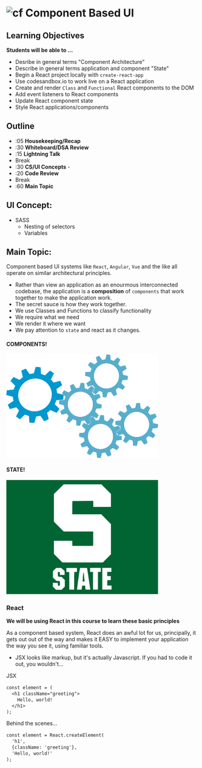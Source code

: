 ![cf](http://i.imgur.com/7v5ASc8.png) Component Based UI
========================================================

## Learning Objectives

**Students will be able to ...**
* Desribe in general terms "Component Architecture"
* Describe in general terms application and component "State"
* Begin a React project locally with `create-react-app`
* Use codesandbox.io to work live on a React application
* Create and render `Class` and `Functional` React components to the DOM
* Add event listeners to React components
* Update React component state
* Style React applications/components

## Outline
* :05 **Housekeeping/Recap**
* :30 **Whiteboard/DSA Review**
* :15 **Lightning Talk**
* Break
* :30 **CS/UI Concepts** -
* :20 **Code Review**
* Break
* :60 **Main Topic**

## UI Concept:
* SASS
  * Nesting of selectors
  * Variables

## Main Topic:
Component based UI systems like `React`, `Angular`, `Vue` and the like all operate on similar architectural principles.

* Rather than view an application as an enourmous interconnected codebase, the application is a **composition** of `components` that work together to make the application work.
* The secret sauce is how they work together.
* We use Classes and Functions to classify functionality
* We require what we need
* We render it where we want
* We pay attention to `state` and react as it changes.

#### COMPONENTS!
<img src="components.png" width="400">

#### STATE!
<img src="state.jpg" width="400">


### React
**We will be using React in this course to learn these basic principles**

As a component based system, React does an awful lot for us, principally, it gets out out of the way and makes it EASY to implement your application the way you see it, using familiar tools.

* JSX looks like markup, but it's actually Javascript. If you had to code it out, you wouldn't...

JSX
```
const element = (
  <h1 className="greeting">
    Hello, world!
  </h1>
);
```
Behind the scenes...
```
const element = React.createElement(
  'h1',
  {className: 'greeting'},
  'Hello, world!'
);
```



